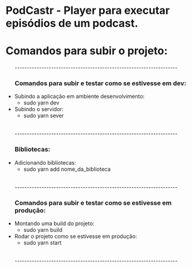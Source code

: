 # PodCastr - Player para executar episódios de um podcast.


<h1> Comandos para subir o projeto: </h1>

<ul>
  
  <p>-------------------------------------------------------------------</p>
  
  <h3>Comandos para subir e testar como se estivesse em dev: </h3>
  
  <li> Subindo a aplicação em ambiente desenvolvimento: 
      <ul>
        <li>sudo yarn dev</li>
      </ul>
  </li>
  
  <li> Subindo o servidor: 
      <ul>
        <li>sudo yarn sever</li>
      </ul>
  </li>
  <br>
  
  <p>-------------------------------------------------------------------</p>
  
  <h3> Bibliotecas: </h3>
  
  <li> Adicionando bibliotecas: 
      <ul>
        <li>sudo yarn add nome_da_biblioteca</li>
      </ul>
  </li>
  <br>
  
  <p>-------------------------------------------------------------------</p>
  
  <h3>Comandos para subir e testar como se estivesse em produção: </h3>
  
  <li> Montando uma build do projeto: 
      <ul>
        <li>sudo yarn build</li>
      </ul>
  </li>
  
  <li> Rodar o projeto como se estivesse em produção: 
      <ul>
        <li>sudo yarn start</li>
      </ul>
  </li>
  <br>
  
  <p>-------------------------------------------------------------------</p>
      
</ul>
